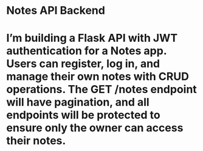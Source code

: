 # Notes API Backend


# I’m building a Flask API with JWT authentication for a Notes app. Users can register, log in, and manage their own notes with CRUD operations. The GET /notes endpoint will have pagination, and all endpoints will be protected to ensure only the owner can access their notes.

